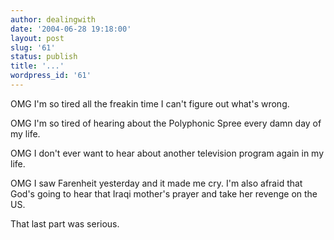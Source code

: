 ```yaml
---
author: dealingwith
date: '2004-06-28 19:18:00'
layout: post
slug: '61'
status: publish
title: '...'
wordpress_id: '61'
---
```


OMG I'm so tired all the freakin time I can't figure out what's wrong.

OMG I'm so tired of hearing about the Polyphonic Spree every damn day of my
life.

OMG I don't ever want to hear about another television program again in my
life.

OMG I saw Farenheit yesterday and it made me cry. I'm also afraid that God's
going to hear that Iraqi mother's prayer and take her revenge on the US.

That last part was serious.

